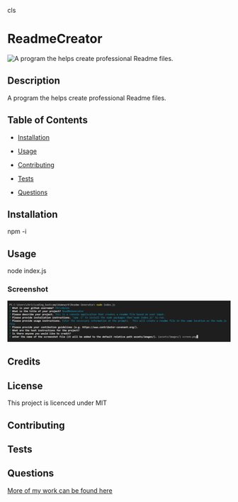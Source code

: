 cls
    
# ReadmeCreator

![A program the helps create professional Readme files.](https://img.shields.io/badge/license-MIT-blue.svg)
    
## Description
    
A program the helps create professional Readme files.

## Table of Contents 

* [Installation](#installation)

* [Usage](#usage)

* [Contributing](#contributing)

* [Tests](#tests)

* [Questions](#questions)

## Installation
    
npm -i
    
## Usage
    
node index.js
    
### Screenshot
        
![alt screen.png](assets/images/screen.png)
    
## Credits


    
## License
    
This project is licenced under MIT
    
    
## Contributing
    


## Tests
    


## Questions

[More of my work can be found here](https://github.com/ChrisAylen)
    
